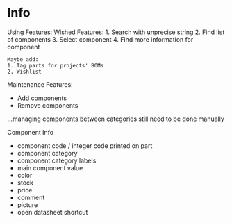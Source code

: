 # Info

Using Features:
    Wished Features:
    1. Search with unprecise string
    2. Find list of components
    3. Select component
    4. Find more information for component

    Maybe add:
    1. Tag parts for projects' BOMs
    2. Wishlist

Maintenance Features:
- Add components
- Remove components

...managing components between categories still need to be done manually



Component Info

- component code / integer code printed on part
- component category
- component category labels
- main component value
- color
- stock
- price
- comment
- picture
- open datasheet shortcut
